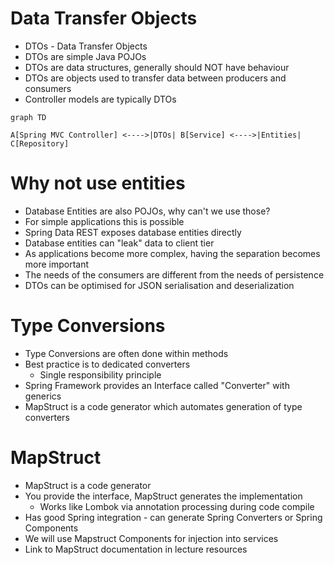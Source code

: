 # Data Transfer Objects
- DTOs - Data Transfer Objects
- DTOs are simple Java POJOs
- DTOs are data structures, generally should NOT have behaviour
- DTOs are objects used to transfer data between producers and consumers
- Controller models are typically DTOs

```mermaid
graph TD

A[Spring MVC Controller] <---->|DTOs| B[Service] <---->|Entities| C[Repository]

```

# Why not use entities
- Database Entities are also POJOs, why can't we use those?
- For simple applications this is possible
- Spring Data REST exposes database entities directly
- Database entities can "leak" data to client tier
- As applications become more complex, having the separation becomes more important
- The needs of the consumers are different from the needs of persistence
- DTOs can be optimised for JSON serialisation and deserialization

# Type Conversions
- Type Conversions are often done within methods
- Best practice is to dedicated converters
  - Single responsibility principle
- Spring Framework provides an Interface called "Converter" with generics
- MapStruct is a code generator which automates generation of type converters

# MapStruct
- MapStruct is a code generator
- You provide the interface, MapStruct generates the implementation
  - Works like Lombok via annotation processing during code compile
- Has good Spring integration - can generate Spring Converters or Spring Components
- We will use Mapstruct Components for injection into services
- Link to MapStruct documentation in lecture resources
